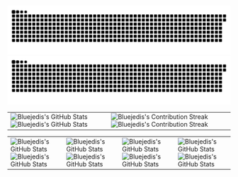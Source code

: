 
<!-- GitHub 提交蛇形图 -->
<div align="center">
    <img src="https://raw.githubusercontent.com/bluejedis/bluejedis/output/github-contribution-grid-snake-dark.svg#gh-dark-mode-only" alt="GitHub Contribution Grid Snake Animation Dark Mode"/>
    <img src="https://raw.githubusercontent.com/bluejedis/bluejedis/output/github-contribution-grid-snake.svg#gh-light-mode-only" alt="GitHub Contribution Grid Snake Animation Light Mode"/>
</div>


<!-- GitHub 统计图表 -->
<div align="center">
    <table align="center" width="100%" height="100%">
        <tr>
            <td>
                <img style="border: none;" src="https://github-profile-summary-cards.vercel.app/api/cards/profile-details?username=bluejedis&theme=github" alt="Bluejedis's GitHub Stats" class="gh-light-mode-only"/>
                <img style="border: none;" src="https://github-profile-summary-cards.vercel.app/api/cards/profile-details?username=bluejedis&theme=github_dark" alt="Bluejedis's GitHub Stats" class="gh-dark-mode-only"/>
            </td>
            <td>
                <img style="border: none;" src="https://github-readme-streak-stats.herokuapp.com/?user=bluejedis&theme=default" alt="Bluejedis's Contribution Streak" class="gh-light-mode-only"/>
                <img style="border: none;" src="https://github-readme-streak-stats.herokuapp.com/?user=bluejedis&theme=merko" alt="Bluejedis's Contribution Streak" class="gh-dark-mode-only"/>
            </td>
        </tr>
    </table>
    <table align="center" width="100%" height="100%">
        <tr>
            <td>
                <img style="border: none;" src="https://github-profile-summary-cards.vercel.app/api/cards/stats?username=bluejedis&theme=github" alt="Bluejedis's GitHub Stats" class="gh-light-mode-only"/>
                <img style="border: none;" src="https://github-profile-summary-cards.vercel.app/api/cards/stats?username=bluejedis&theme=github_dark" alt="Bluejedis's GitHub Stats" class="gh-dark-mode-only"/>
            </td>
            <td>
                <img style="border: none;" src="https://github-profile-summary-cards.vercel.app/api/cards/productive-time?username=bluejedis&theme=github&utcOffset=8" alt="Bluejedis's GitHub Stats" class="gh-light-mode-only"/>
                <img style="border: none;" src="https://github-profile-summary-cards.vercel.app/api/cards/productive-time?username=bluejedis&theme=github_dark&utcOffset=8" alt="Bluejedis's GitHub Stats" class="gh-dark-mode-only"/>
            </td>
            <td>
                <img style="border: none;" src="https://github-profile-summary-cards.vercel.app/api/cards/repos-per-language?username=bluejedis&theme=github" alt="Bluejedis's GitHub Stats" class="gh-light-mode-only"/>
                <img style="border: none;" src="https://github-profile-summary-cards.vercel.app/api/cards/repos-per-language?username=bluejedis&theme=github_dark" alt="Bluejedis's GitHub Stats" class="gh-dark-mode-only"/>
            </td>
            <td>
                <img style="border: none;" src="https://github-profile-summary-cards.vercel.app/api/cards/most-commit-language?username=bluejedis&theme=github" alt="Bluejedis's GitHub Stats" class="gh-light-mode-only"/>
                <img style="border: none;" src="https://github-profile-summary-cards.vercel.app/api/cards/most-commit-language?username=bluejedis&theme=github_dark" alt="Bluejedis's GitHub Stats" class="gh-dark-mode-only"/>
            </td>
        </tr>
    </table>
</div>
